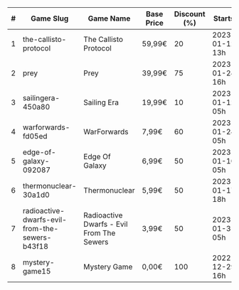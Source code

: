 |#|Game Slug|Game Name|Base Price|Discount (%)|Starts|Ends|
|---|---|---|---|---|---|---|
|1|the-callisto-protocol|The Callisto Protocol|59,99€|20|2023-01-12 13h|2023-01-19 13h|
|2|prey|Prey|39,99€|75|2023-01-24 16h|2023-01-31 16h|
|3|sailingera-450a80|Sailing Era|19,99€|10|2023-01-12 05h|2023-01-19 05h|
|4|warforwards-fd05ed|WarForwards|7,99€|60|2023-01-24 05h|2023-01-31 05h|
|5|edge-of-galaxy-092087|Edge Of Galaxy|6,99€|50|2023-01-10 05h|2023-01-17 05h|
|6|thermonuclear-30a1d0|Thermonuclear|5,99€|50|2023-01-17 18h|2023-01-24 18h|
|7|radioactive-dwarfs-evil-from-the-sewers-b43f18|Radioactive Dwarfs - Evil From The Sewers|3,99€|50|2023-01-31 05h|2023-02-07 05h|
|8|mystery-game15|Mystery Game|0,00€|100|2022-12-29 16h|2023-01-05 16h|

